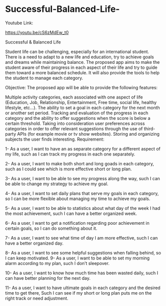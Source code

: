 # Successful-Balanced-Life-


Youtube Link:

https://youtu.be/cS6zMdEw_t0

Successful & Balanced Life

Student life can be challenging, especially for an international student. There is a need to adapt to a new life and education, try to achieve goals and dreams while maintaining balance. The proposed app aims to make the student aware of their progress in each aspect of their life and try to guide them toward a more balanced schedule. It will also provide the tools to help the student to manage each category.

Objective: The proposed app will be able to provide the following features:

Multiple activity categories, each associated with one aspect of life (Education, Job, Relationship, Entertainment, Free time, social life, healthy lifestyle, etc...).
The ability to set a goal in each category for the next month or another set period.
Tracking and evaluation of the progress in each category and the ability to offer suggestions when the score is below a certain threshold.
Taking into consideration user preferences across categories in order to offer relevant suggestions through the use of third-party APIs (for example movie or tv show websites).
Storing and organizing subjects the user finds interesting.
Requirement:

1- As a user, I want to have an as separate category for a different aspect of my life, such as I can track my progress in each one separately.

2- As a user, I want to make both short and long goads in each category, such as I could see which is more effective short or long plan.

3- As a user, I want to be able to see my progress along the way, such I can be able to change my strategy to achieve my goal.

4- As a user, I want to set daily plans that serve my goals in each category, so I can be more flexible about managing my time to achieve my goals.

5- As a user, I want to be able to statistics about what day of the week I had the most achievement, such I can have a better organized week.

6- As a user, I want to get a notification regarding poor achievement in certain goals, so I can do something about it.

7- As a user, I want to see what time of day I am more effective, such I can have a better organized day.

8- As a user, I want to see some helpful suggestions when falling behind, so I can keep motivated. 9- As a user, I want to be able to set my morning alarm according to my plan, such I don’t sleepover.

10- As a user, I want to know how much time has been wasted daily, such I can have better planning for the next day.

11- As a user, I want to have ultimate goals in each category and the desired time to get there, Such I can see if my short or long plan puts me on the right track or need adjustment.
